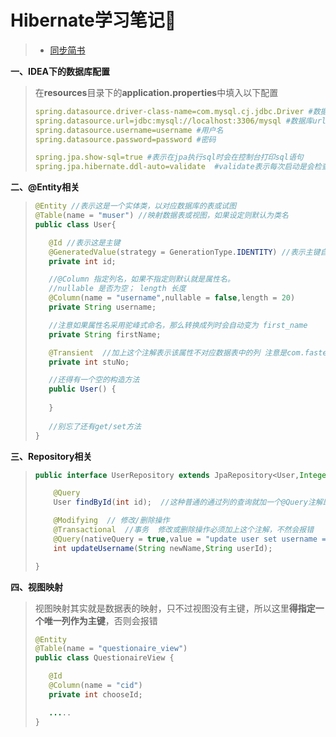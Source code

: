 # Hibernate学习笔记:blue_heart:  
> * [同步简书](https://www.jianshu.com/p/49413ca6ac19)  
  
**一、IDEA下的数据库配置**
> 在**resources**目录下的**application.properties**中填入以下配置  
> ```yml
> spring.datasource.driver-class-name=com.mysql.cj.jdbc.Driver #数据库驱动  
> spring.datasource.url=jdbc:mysql://localhost:3306/mysql #数据库url  
> spring.datasource.username=username #用户名  
> spring.datasource.password=password #密码  
> 
> spring.jpa.show-sql=true #表示在jpa执行sql时会在控制台打印sql语句  
> spring.jpa.hibernate.ddl-auto=validate  #validate表示每次启动是会检查entity类中的注解与数据表是否匹配  另一个参数是update，表示每次启动更新数据表
> ```
**二、@Entity相关**   
> ```java
> @Entity //表示这是一个实体类，以对应数据库的表或试图  
> @Table(name = "muser") //映射数据表或视图，如果设定则默认为类名  
> public class User{
> 
>    @Id //表示这是主键  
>    @GeneratedValue(strategy = GenerationType.IDENTITY) //表示主键自增  
>    private int id;
> 
>    //@Column 指定列名，如果不指定则默认就是属性名。
>    //nullable 是否为空； length 长度
>    @Column(name = "username",nullable = false,length = 20)
>    private String username;
> 
>    //注意如果属性名采用驼峰式命名，那么转换成列时会自动变为 first_name
>    private String firstName;
> 
>    @Transient  //加上这个注解表示该属性不对应数据表中的列 注意是com.fasterxml.jackson.annotation.JsonProperty这个类  
>    private int stuNo;
> 
>    //还得有一个空的构造方法
>    public User() {
>   
>    }
>  
>    //别忘了还有get/set方法
> }
> ```  
**三、Repository相关**
> ```java
> public interface UserRepository extends JpaRepository<User,Integer> {
> 
>     @Query
>     User findById(int id);  //这种普通的通过列的查询就加一个@Query注解即可，如果连上了Database会有提示的。  
> 
>     @Modifying  // 修改/删除操作
>     @Transactional  //事务  修改或删除操作必须加上这个注解，不然会报错
>     @Query(nativeQuery = true,value = "update user set username = ? where id = ?") //nativeQuery = true 表示使用指定方言(mysql,oracle等)
>     int updateUsername(String newName,String userId);
> 
> }
> ```
**四、视图映射**
> 视图映射其实就是数据表的映射，只不过视图没有主键，所以这里**得指定一个唯一列作为主键**，否则会报错  
>  ```java
> @Entity
> @Table(name = "questionaire_view")
> public class QuestionaireView {
> 
>     @Id
>     @Column(name = "cid")
>     private int chooseId;
>
>     .....
> }
> ```
